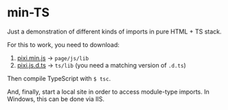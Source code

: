# min-TS

Just a demonstration of different kinds of imports in pure HTML + TS stack.

For this to work, you need to download:

1. [pixi.min.js](https://pixijs.download/release/pixi.min.js) -> ```page/js/lib```
2. [pixi.js.d.ts](https://github.com/pixijs/pixi-typescript) -> ```ts/lib``` (you need a matching version of ```.d.ts```)

Then compile TypeScript with ```$ tsc```.

And, finally, start a local site in order to access module-type imports. In Windows, this can be done via IIS.
